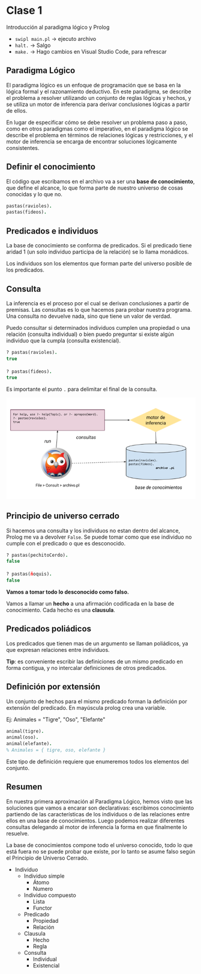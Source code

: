 # Clase 1

Introducción al paradigma lógico y Prolog

- `swipl main.pl` -> ejecuto archivo
- `halt.` -> Salgo
- `make.` -> Hago cambios en Visual Studio Code, para refrescar

## Paradigma Lógico

El paradigma lógico es un enfoque de programación que se basa en la lógica formal y el razonamiento deductivo. En este paradigma, se describe el problema a resolver utilizando un conjunto de reglas lógicas y hechos, y se utiliza un motor de inferencia para derivar conclusiones lógicas a partir de ellos.

En lugar de especificar cómo se debe resolver un problema paso a paso, como en otros paradigmas como el imperativo, en el paradigma lógico se describe el problema en términos de relaciones lógicas y restricciones, y el motor de inferencia se encarga de encontrar soluciones lógicamente consistentes.

## Definir el conocimiento

El código que escribamos en el archivo va a ser una **base de conocimiento**, que define el alcance, lo que forma parte de nuestro universo de cosas conocidas y lo que no.

```Prolog
pastas(ravioles).
pastas(fideos).
```

## Predicados e individuos

La base de conocimiento se conforma de predicados. Si el predicado tiene aridad 1 (un solo individuo participa de la relación) se lo llama monádicos.

Los individuos son los elementos que forman parte del universo posible de los predicados.

## Consulta

La inferencia es el proceso por el cual se derivan conclusiones a partir de premisas. Las consultas es lo que hacemos para probar nuestra programa. Una consulta no devuelve nada, sino que tiene un valor de verdad.

Puedo consultar si determinados individuos cumplen una propiedad o una relación (consulta individual) o bien puedo preguntar si existe algún individuo que la cumpla (consulta existencial).

```Prolog
? pastas(ravioles).
true

? pastas(fideos).
true
```

Es importante el punto `.` para delimitar el final de la consulta.

![Motor Prolog](./motor.png)

## Principio de universo cerrado

Si hacemos una consulta y los individuos no estan dentro del alcance, Prolog me va a devolver `False`. Se puede tomar como que ese individuo no cumple con el predicado o que es desconocido.

```Prolog
? pastas(pechitoCerdo).
false

? pastas(ñoquis).
false
```

**Vamos a tomar todo lo desconocido como falso.**

Vamos a llamar un **hecho** a una afirmación codificada en la base de conocimiento. Cada hecho es una **clausula**.

## Predicados poliádicos

Los predicados que tienen mas de un argumento se llaman poliádicos, ya que expresan relaciones entre individuos.

**Tip**: es conveniente escribir las definiciones de un mismo predicado en forma contigua, y no intercalar definiciones de otros predicados.

## Definición por extensión

Un conjunto de hechos para el mismo predicado forman la definición por extensión del predicado. En mayúscula prolog crea una variable.

Ej: Animales = "Tigre", "Oso", "Elefante"

```Prolog
animal(tigre).
animal(oso).
animal(elefante).
% Animales = { tigre, oso, elefante }
```

Este tipo de definición requiere que enumeremos todos los elementos del conjunto.

## Resumen

En nuestra primera aproximación al Paradigma Lógico, hemos visto que las soluciones que vamos a encarar son declarativas: escribimos conocimiento partiendo de las características de los individuos o de las relaciones entre ellos en una base de conocimientos. Luego podemos realizar diferentes consultas delegando al motor de inferencia la forma en que finalmente lo resuelve.

La base de conocimientos compone todo el universo conocido, todo lo que está fuera no se puede probar que existe, por lo tanto se asume falso según el Principio de Universo Cerrado.

- Individuo
  - Individuo simple 
    - Átomo
    - Numero
  - Individuo compuesto
    - Lista
    - Functor
  - Predicado
    - Propiedad
    - Relación
  - Clausula
    - Hecho
    - Regla
  - Consulta
    - Individual
    - Existencial
